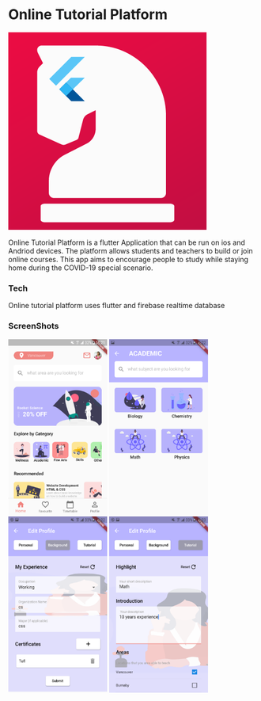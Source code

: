 # Online Tutorial Platform

![image](https://raw.githubusercontent.com/maxjing/flutter-online-tutorial-platform/master/images/icon.png)

Online Tutorial Platform is a flutter Application that can be run on ios and Andriod devices. The platform allows students and teachers to build or join online courses. This app aims to encourage people to study while staying home during the COVID-19 special scenario.

### Tech

Online tutorial platform uses flutter and firebase realtime database

### ScreenShots

<img src="https://raw.githubusercontent.com/maxjing/flutter-online-tutorial-platform/master/images/homepage.png" width=200px style="display:inline"> <img src="https://raw.githubusercontent.com/maxjing/flutter-online-tutorial-platform/master/images/courses.png" width=200px style="display:inline"> <img src="https://raw.githubusercontent.com/maxjing/flutter-online-tutorial-platform/master/images/profile1.png" width=200px style="display:inline"> <img src="https://raw.githubusercontent.com/maxjing/flutter-online-tutorial-platform/master/images/profile2.png" width=200px style="display:inline">
